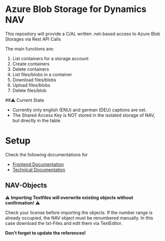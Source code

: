 # Azure Blob Storage for Dynamics NAV
This repository will provide a C/AL written .net-based access to Azure Blob Storages via Rest API Calls

The main functions are:
1. List containers for a storage account
2. Create containers
3. Delete containers
4. List files/blobs in a container
5. Download files/blobs
6. Upload files/blobs
7. Delete files/blob

##⚠️ Current State
* Currently only english (ENU) and german (DEU) captions are set.
* The Shared Access Key is NOT stored in the isolated storage of NAV, but directly in the table.

# Setup
Check the following documentations for 
* [Frontend Documentation](<doc/Frontend Documentation.md>)
* [Technical Documentation](<doc/Technical Documentation.md>)

## NAV-Objects

 :warning:
 **Importing Textfiles will overwrite existing objects without confirmation!** :warning:

Check your license before importing the objects. If the number range is already occupied, the NAV object must be renumbered manually. In this case download the txt-Files and edit them via TextEditor.

**Don't forget to update the references!**